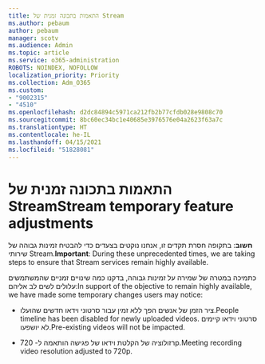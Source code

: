 ```yaml
---
title: התאמות בתכונה זמנית של Stream
ms.author: pebaum
author: pebaum
manager: scotv
ms.audience: Admin
ms.topic: article
ms.service: o365-administration
ROBOTS: NOINDEX, NOFOLLOW
localization_priority: Priority
ms.collection: Adm_O365
ms.custom:
- "9002315"
- "4510"
ms.openlocfilehash: d2dc84894c5971ca212fb2b77cfdb028e9808c70
ms.sourcegitcommit: 8bc60ec34bc1e40685e3976576e04a2623f63a7c
ms.translationtype: HT
ms.contentlocale: he-IL
ms.lasthandoff: 04/15/2021
ms.locfileid: "51828081"
---
```

# <a name="stream-temporary-feature-adjustments"></a><span data-ttu-id="e70cb-102">התאמות בתכונה זמנית של Stream</span><span class="sxs-lookup"><span data-stu-id="e70cb-102">Stream temporary feature adjustments</span></span>

<span data-ttu-id="e70cb-103">**חשוב**: בתקופה חסרת תקדים זו, אנחנו נוקטים בצעדים כדי להבטיח זמינות גבוהה של שירותי Stream.</span><span class="sxs-lookup"><span data-stu-id="e70cb-103">**Important**: During these unprecedented times, we are taking steps to ensure that Stream services remain highly available.</span></span>

<span data-ttu-id="e70cb-104">כתמיכה במטרה של שמירה על זמינות גבוהה, בדקנו כמה שינויים זמניים שהמשתמשים עלולים לשים לב אליהם:</span><span class="sxs-lookup"><span data-stu-id="e70cb-104">In support of the objective to remain highly available, we have made some temporary changes users may notice:</span></span> 

- <span data-ttu-id="e70cb-105">ציר הזמן של אנשים הפך ללא זמין עבור סרטוני וידאו חדשים שהועלו.</span><span class="sxs-lookup"><span data-stu-id="e70cb-105">People timeline has been disabled for newly uploaded videos.</span></span> <span data-ttu-id="e70cb-106">סרטוני וידאו קיימים לא יושפעו.</span><span class="sxs-lookup"><span data-stu-id="e70cb-106">Pre-existing videos will not be impacted.</span></span>

- <span data-ttu-id="e70cb-107">רזולוציה של הקלטת וידאו של פגישה הותאמה ל- 720p.</span><span class="sxs-lookup"><span data-stu-id="e70cb-107">Meeting recording video resolution adjusted to 720p.</span></span>
